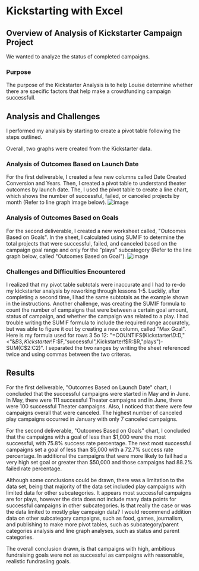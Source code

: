 # Kickstarting with Excel

## Overview of Analysis of Kickstarter Campaign Project
We wanted to analyze the status of completed campaigns. 

### Purpose 
The purpose of the Kickstarter Analysis is to help Louise determine whether there are specific factors that help make a crowdfunding campaign successfull.

## Analysis and Challenges
I performed my analysis by starting to create a pivot table following the steps outlined. 

Overall, two graphs were created from the Kickstarter data. 

### Analysis of Outcomes Based on Launch Date
For the first deliverable, I created a few new columns called Date Created Conversion and Years. Then, I created a pivot table to understand theater outcomes by launch date. The, I used the pivot table to create a line chart, which shows the number of successful, failed, or canceled projects by month (Refer to line graph image below).
![image](https://user-images.githubusercontent.com/102467249/164909418-4187887e-1d5f-411e-94d6-fbe173c42c50.png)

### Analysis of Outcomes Based on Goals
For the second deliverable, I created a new worksheet called, "Outcomes Based on Goals". In the sheet, I calculated using SUMIF to determine the total projects that were successful, failed, and canceled based on the campaign goal range and only for the "plays" subcategory (Refer to the line graph below, called "Outcomes Based on Goal"). 
![image](https://user-images.githubusercontent.com/102467249/164909692-b5f480b6-c893-4dd9-938e-48e9b1d72659.png)

### Challenges and Difficulties Encountered
I realized that my pivot table subtotals were inaccurate and I had to re-do my kickstarter analysis by reworking through lessons 1-5. Luckily, after completing a second time, I had the same subtotals as the example shown in the instructions. Another challenge, was creating the SUMIF formula to count the number of campaigns that were between a certain goal amount, status of campaign, and whether the campaign was related to a play. I had trouble writing the SUMIF formula to include the required range accurately, but was able to figure it out by creating a new column, called "Max Goal". Here is my formula used for rows 3 5o 12: "=COUNTIFS(Kickstarter!$D:$D,"<"&$B3,Kickstarter!$F:$F,"successful",Kickstarter!$R:$R,"plays")-SUM(C$2:C2)". I separated the two ranges by writing the sheet referenced twice and using commas between the two criteras.

## Results

For the first deliverable, "Outcomes Based on Launch Date" chart, I concluded that the successful campaigns were started in May and in June. In May, there were 111 successful Theater campaigns and in June, there were 100 successful Theater campaigns. Also, I noticed that there were few campaigns overall that were canceled. The highest number of canceled play campaigns occurred in January with only 7 canceled campaigns.

For the second deliverable, "Outcomes Based on Goals" chart, I concluded that the campaigns with a goal of less than $1,000 were the most successful, with 75.8% success rate percentage. The next most successful campaigns set a goal of less than $5,000 with a 72.7% success rate percentage. In additional the campaigns that were more likely to fail had a very high set goal or greater than $50,000 and those campaigns had 88.2% failed rate percentage.

Although some conclusions could be drawn, there was a limitation to the data set, being that majority of the data set included play campaigns with limited data for other subcategories. It appears most successful campaigns are for plays, however the data does not include many data points for successful campaigns in other subcategories. Is that really the case or was the data limited to mostly play campaign data? I would recommend addition data on other subcategory campaigns, such as food, games, journalism, and publishing to make more pivot tables, such as subcategory/parent categories analysis and line graph analyses, such as status and parent categories.

The overall conclusion drawn, is that campaigns with high, ambitious fundraising goals were not as successful as campaigns with reasonable, realistic fundrasiing goals.
